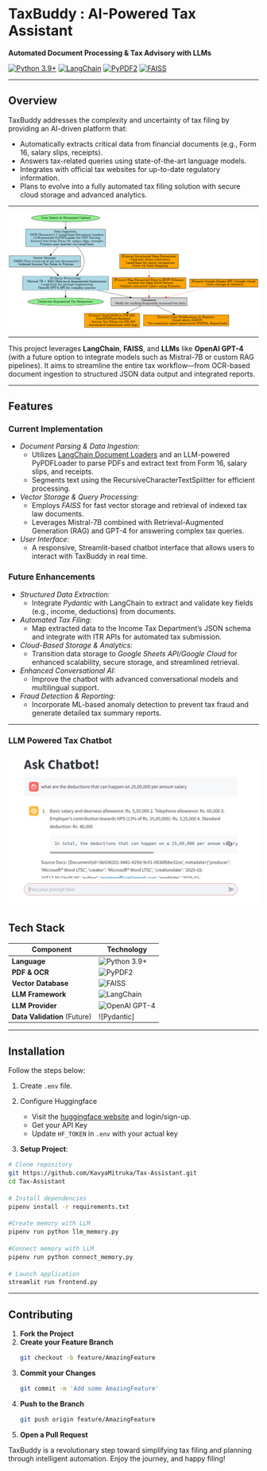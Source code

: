# TaxBuddy : AI-Powered Tax Assistant

**Automated Document Processing & Tax Advisory with LLMs**

[![Python 3.9+](https://img.shields.io/badge/Python-3.9%2B-3776AB?style=for-the-badge&logo=python&logoColor=white)](https://www.python.org/)
[![LangChain](https://img.shields.io/badge/LangChain-Framework-yellow?style=for-the-badge&logo=Chainlink&logoColor=white)](https://github.com/hwchase17/langchain)
[![PyPDF2](https://img.shields.io/badge/PyPDF2-PDF_Parsing-orange?style=for-the-badge&logo=AdobeAcrobatReader&logoColor=white)](https://pypi.org/project/PyPDF2/)
[![FAISS](https://img.shields.io/badge/FAISS-Vector_DB-brightgreen?style=for-the-badge)](https://github.com/facebookresearch/faiss)

---

## Overview

TaxBuddy addresses the complexity and uncertainty of tax filing by providing an AI-driven platform that:
- Automatically extracts critical data from financial documents (e.g., Form 16, salary slips, receipts).
- Answers tax-related queries using state-of-the-art language models.
- Integrates with official tax websites for up-to-date regulatory information.
- Plans to evolve into a fully automated tax filing solution with secure cloud storage and advanced analytics.

---
![TaxBuddy Workflow Diagram](workflow.png)

---
This project leverages **LangChain**, **FAISS**, and **LLMs** like **OpenAI GPT-4** (with a future option to integrate models such as Mistral-7B or custom RAG pipelines). It aims to streamline the entire tax workflow—from OCR-based document ingestion to structured JSON data output and integrated reports.

---
## Features

### Current Implementation
- *Document Parsing & Data Ingestion:*  
  - Utilizes [LangChain Document Loaders](https://github.com/langchain-ai/langchain) and an LLM-powered PyPDFLoader to parse PDFs and extract text from Form 16, salary slips, and receipts.
  - Segments text using the RecursiveCharacterTextSplitter for efficient processing.
- *Vector Storage & Query Processing:*  
  - Employs *FAISS* for fast vector storage and retrieval of indexed tax law documents.
  - Leverages Mistral-7B combined with Retrieval-Augmented Generation (RAG) and GPT-4 for answering complex tax queries.
- *User Interface:*  
  - A responsive, Streamlit-based chatbot interface that allows users to interact with TaxBuddy in real time.

### Future Enhancements
- *Structured Data Extraction:*  
  - Integrate *Pydantic* with LangChain to extract and validate key fields (e.g., income, deductions) from documents.
- *Automated Tax Filing:*  
  - Map extracted data to the Income Tax Department’s JSON schema and integrate with ITR APIs for automated tax submission.
- *Cloud-Based Storage & Analytics:*  
  - Transition data storage to *Google Sheets API/Google Cloud* for enhanced scalability, secure storage, and streamlined retrieval.
- *Enhanced Conversational AI:*  
  - Improve the chatbot with advanced conversational models and multilingual support.
- *Fraud Detection & Reporting:*  
  - Incorporate ML-based anomaly detection to prevent tax fraud and generate detailed tax summary reports.

---
### LLM Powered Tax Chatbot
![TaxBuddy LLM Powered Tax Chatbot](LLM_powered_Tax_Chatbot.jpeg)

## Tech Stack

| Component                       | Technology                                                                                                            |
|--------------------------------|-----------------------------------------------------------------------------------------------------------------------|
| **Language**                    | ![Python 3.9+](https://img.shields.io/badge/Python-3.9%2B-3776AB?style=flat&logo=python&logoColor=white)              |
| **PDF & OCR**                   | ![PyPDF2](https://img.shields.io/badge/PyPDF2-orange?style=flat)                                                     |
| **Vector Database**             | ![FAISS](https://img.shields.io/badge/FAISS-Vector_Store-brightgreen?style=flat)                                     |
| **LLM Framework**               | ![LangChain](https://img.shields.io/badge/LangChain-yellow?style=flat)                                               |
| **LLM Provider**                | ![OpenAI GPT-4](https://img.shields.io/badge/OpenAI-GPT4-7348A0?style=flat&logo=OpenAI&logoColor=white)              |
| **Data Validation** (Future)    | ![Pydantic]                                                                                                      |


---

## Installation

Follow the steps below:

1. Create `.env` file.

2. Configure Huggingface
   - Visit the [huggingface website](https://huggingface.co/) and login/sign-up.
   - Get your API Key
   - Update `HF_TOKEN` in `.env` with your actual key


4. **Setup Project**:
```bash
# Clone repository
git https://github.com/KavyaMitruka/Tax-Assistant.git
cd Tax-Assistant

# Install dependencies
pipenv install -r requirements.txt

#Create memory with LLM
pipenv run python llm_memory.py

#Connect memory with LLM
pipenv run python connect_memory.py

# Launch application
streamlit run frontend.py
```

---
## Contributing

1. **Fork the Project**
2. **Create your Feature Branch**
   ```bash
   git checkout -b feature/AmazingFeature
   ```
3. **Commit your Changes**
   ```bash
   git commit -m 'Add some AmazingFeature'
   ```
4. **Push to the Branch**
   ```bash
   git push origin feature/AmazingFeature
   ```
5. **Open a Pull Request**

TaxBuddy is a revolutionary step toward simplifying tax filing and planning through intelligent automation. Enjoy the journey, and happy filing!

